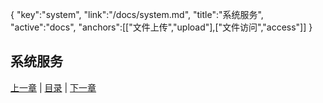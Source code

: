 {
   "key":"system",
   "link":"/docs/system.md",
  "title":"系统服务",
  "active":"docs",
  "anchors":[["文件上传","upload"],["文件访问","access"]]
}

系统服务
---

[上一章](/docs/h2o.md)  |  [目录](/docs/index.md)  |  [下一章](/docs/api.md)
